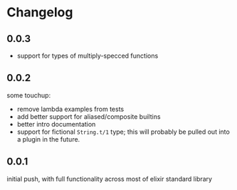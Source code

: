 # Changelog

## 0.0.3
- support for types of multiply-specced functions

## 0.0.2

some touchup:
- remove lambda examples from tests
- add better support for aliased/composite builtins
- better intro documentation
- support for fictional `String.t/1` type; this will
  probably be pulled out into a plugin in the future.

## 0.0.1

initial push, with full functionality across most of elixir standard library

